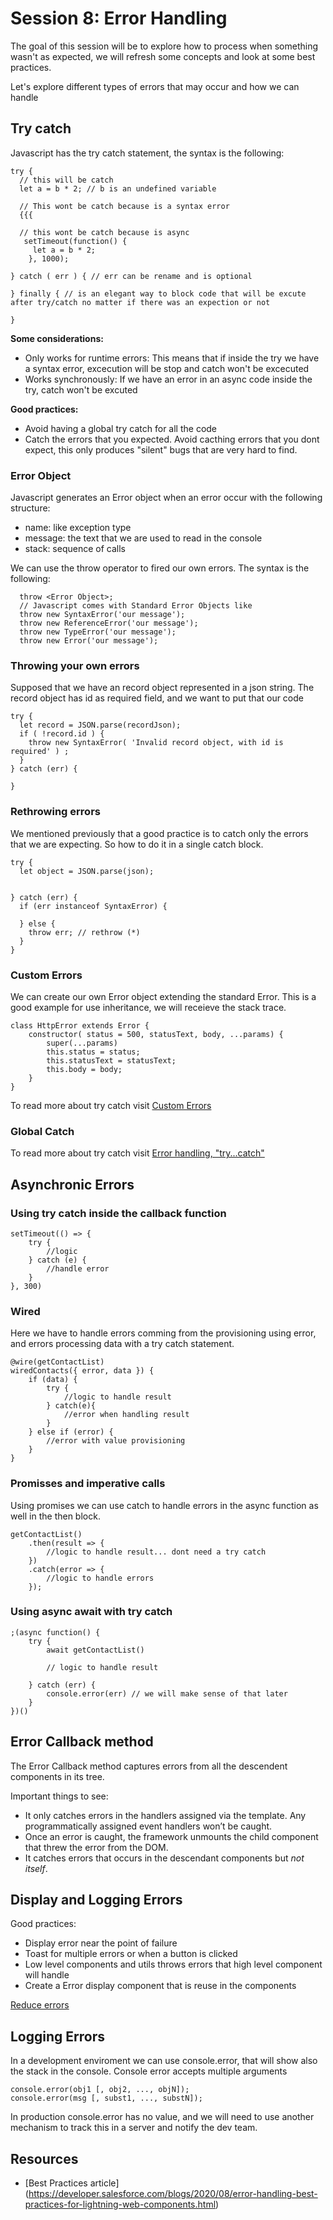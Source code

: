 # Session 8: Error Handling

The goal of this session will be to explore how to process when something wasn't as expected, we will refresh some concepts and look at some best practices.

Let's explore different types of errors that may occur and how we can handle

## Try catch
Javascript has the try catch statement, the syntax is the following:
````
try {
  // this will be catch 
  let a = b * 2; // b is an undefined variable
  
  // This wont be catch because is a syntax error
  {{{
  
  // this wont be catch because is async
   setTimeout(function() {
     let a = b * 2; 
    }, 1000);   

} catch ( err ) { // err can be rename and is optional 

} finally { // is an elegant way to block code that will be excute after try/catch no matter if there was an expection or not

}
````

**Some considerations:**
* Only works for runtime errors: This means that if inside the try we have a syntax error, excecution will be stop and catch won't be excecuted
* Works synchronously: If we have an error in an async code inside the try, catch won't be excuted

**Good practices:**
* Avoid having a global try catch for all the code
* Catch the errors that you expected. Avoid cacthing errors that you dont expect, this only produces "silent" bugs that are very hard to find.
 

### Error Object
Javascript generates an Error object when an error occur with the following structure:
* name: like exception type
* message: the text that we are used to read in the console
* stack: sequence of calls

We can use the throw operator to fired our own errors. The syntax is the following:

````
  throw <Error Object>;
  // Javascript comes with Standard Error Objects like
  throw new SyntaxError('our message');
  throw new ReferenceError('our message');
  throw new TypeError('our message');
  throw new Error('our message');
````

### Throwing your own errors

Supposed that we have an record object represented in a json string. The record object has id as required field, and we want to put that our code

````
try {
  let record = JSON.parse(recordJson);
  if ( !record.id ) {
    throw new SyntaxError( 'Invalid record object, with id is required' ) ;
  }
} catch (err) {

}
````


### Rethrowing errors

We mentioned previously that a good practice is to catch only the errors that we are expecting. So how to do it in a single catch block.

````
try {
  let object = JSON.parse(json);
  

} catch (err) {
  if (err instanceof SyntaxError) {
  
  } else {
    throw err; // rethrow (*)
  }
}
````


### Custom Errors

We can create our own Error object extending the standard Error. This is a good example for use inheritance, we will receieve the stack trace. 
````
class HttpError extends Error {
    constructor( status = 500, statusText, body, ...params) {
        super(...params)
        this.status = status;
        this.statusText = statusText;
        this.body = body;
    }
}
````
To read more about try catch visit [Custom Errors](https://javascript.info/custom-errors)


### Global Catch


To read more about try catch visit [Error handling, "try...catch"](https://javascript.info/try-catch#optional-catch-binding)

## Asynchronic Errors


### Using try catch inside the callback function 

````
setTimeout(() => {
    try {
        //logic
    } catch (e) {
        //handle error
    }
}, 300)
````

### Wired
Here we have to handle errors comming from the provisioning using error, and errors processing data with a try catch statement.
````
@wire(getContactList)
wiredContacts({ error, data }) {
    if (data) {
        try {
            //logic to handle result
        } catch(e){
            //error when handling result
        }
    } else if (error) {
        //error with value provisioning
    }
}
````

### Promisses and imperative calls

Using promises we can use catch to handle errors in the async function as well in the then block.

````
getContactList()
    .then(result => {
        //logic to handle result... dont need a try catch
    })
    .catch(error => {
        //logic to handle errors
    });
````    

### Using async await with try catch


````
;(async function() {
    try {
        await getContactList()
        
        // logic to handle result
        
    } catch (err) {
        console.error(err) // we will make sense of that later
    }
})()

````

## Error Callback method

The Error Callback method captures errors from all the descendent components in its tree. 

Important things to see:
* It only catches errors in the handlers assigned via the template. Any programmatically assigned event handlers won’t be caught. 
* Once an error is caught, the framework unmounts the child component that threw the error from the DOM. 
* It catches errors that occurs in the descendant components but *not itself*.


## Display and Logging Errors

Good practices:
* Display error near the point of failure
* Toast for multiple errors or when a button is clicked 
* Low level components and utils throws errors that high level component will handle
* Create a Error display component that is reuse in the components


[Reduce errors](https://github.com/trailheadapps/lwc-recipes/blob/main/force-app/main/default/lwc/ldsUtils/ldsUtils.js)

## Logging Errors
In a development enviroment we can use console.error, that will show also the stack in the console. Console error accepts multiple arguments

````
console.error(obj1 [, obj2, ..., objN]);
console.error(msg [, subst1, ..., substN]);
````

In production console.error has no value, and we will need to use another mechanism to track this in a server and notify the dev team.

## Resources
* [Best Practices article] (https://developer.salesforce.com/blogs/2020/08/error-handling-best-practices-for-lightning-web-components.html)


